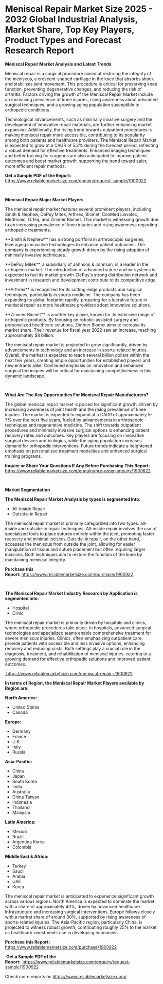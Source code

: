 <p><h1>Meniscal Repair Market Size 2025 - 2032 Global Industrial Analysis, Market Share, Top Key Players, Product Types and Forecast Research Report</h1></p><p><strong>Meniscal Repair Market Analysis and Latest Trends</strong></p>
<p><p>Meniscal repair is a surgical procedure aimed at restoring the integrity of the meniscus, a crescent-shaped cartilage in the knee that absorbs shock and stabilizes joint movement. This procedure is critical for preserving knee function, preventing degenerative changes, and reducing the risk of arthritis. Factors driving the growth of the Meniscal Repair Market include an increasing prevalence of knee injuries, rising awareness about advanced surgical techniques, and a growing aging population susceptible to orthopedic conditions.</p><p>Technological advancements, such as minimally invasive surgery and the development of innovative repair materials, are further enhancing market expansion. Additionally, the rising trend towards outpatient procedures is making meniscal repair more accessible, contributing to its popularity among both patients and healthcare providers. The Meniscal Repair Market is expected to grow at a CAGR of 5.3% during the forecast period, reflecting a robust demand for effective treatments. Enhanced imaging techniques and better training for surgeons are also anticipated to improve patient outcomes and boost market growth, supporting the trend toward safer, more efficient repair methods.</p></p>
<p><strong>Get a Sample PDF of the Report:&nbsp;</strong> <a href="https://www.reliablemarketsize.com/enquiry/request-sample/1900922?utm_campaign=2003&utm_medium=2&utm_source=Github&utm_content=ia&utm_term=03032025&utm_id=meniscal-repair">https://www.reliablemarketsize.com/enquiry/request-sample/1900922</a></p>
<p>&nbsp;</p>
<p><strong>Meniscal Repair Major Market Players</strong></p>
<p><p>The meniscal repair market features several prominent players, including Smith & Nephew, DePuy Mitek, Arthrex, Biomet, ConMed Linvatec, Medtronic, Orteq, and Zimmer Biomet. This market is witnessing growth due to an increasing prevalence of knee injuries and rising awareness regarding orthopedic treatments.</p><p>**Smith & Nephew** has a strong portfolio in arthroscopic surgeries, leveraging innovative technologies to enhance patient outcomes. The company is experiencing steady growth driven by the rising adoption of minimally invasive techniques.</p><p>**DePuy Mitek**, a subsidiary of Johnson & Johnson, is a leader in the orthopedic market. The introduction of advanced suture anchor systems is expected to fuel its market growth. DePuy's strong distribution network and investment in research and development contribute to its competitive edge.</p><p>**Arthrex** is recognized for its cutting-edge products and surgical techniques, particularly in sports medicine. The company has been expanding its global footprint rapidly, preparing for a lucrative future in meniscal repair as more healthcare providers adopt innovative solutions.</p><p>**Zimmer Biomet** is another key player, known for its extensive range of orthopedic products. By focusing on robotic-assisted surgery and personalized healthcare solutions, Zimmer Biomet aims to increase its market share. Their revenue for fiscal year 2022 saw an increase, reaching approximately $8 billion.</p><p>The meniscal repair market is projected to grow significantly, driven by advancements in technology and an increase in sports-related injuries. Overall, the market is expected to reach several billion dollars within the next few years, creating ample opportunities for established players and new entrants alike. Continued emphasis on innovation and enhanced surgical techniques will be critical for maintaining competitiveness in this dynamic landscape.</p></p>
<p>&nbsp;</p>
<p><strong>What Are The Key Opportunities For Meniscal Repair Manufacturers?</strong></p>
<p><p>The global meniscal repair market is poised for significant growth, driven by increasing awareness of joint health and the rising prevalence of knee injuries. The market is expected to expand at a CAGR of approximately 5-7% over the next five years, fueled by advancements in arthroscopic techniques and regenerative medicine. The shift towards outpatient procedures and minimally invasive surgical options is enhancing patient recovery rates and outcomes. Key players are focusing on innovative surgical devices and biologics, while the aging population increases demand for orthopedic interventions. Future trends indicate a heightened emphasis on personalized treatment modalities and enhanced surgical training programs.</p></p>
<p><strong>Inquire or Share Your Questions If Any Before Purchasing This Report:</strong> <a href="https://www.reliablemarketsize.com/enquiry/pre-order-enquiry/1900922?utm_campaign=2003&utm_medium=2&utm_source=Github&utm_content=ia&utm_term=03032025&utm_id=meniscal-repair">https://www.reliablemarketsize.com/enquiry/pre-order-enquiry/1900922</a></p>
<p>&nbsp;</p>
<p><strong>Market Segmentation</strong></p>
<p><strong>The Meniscal Repair Market Analysis by types is segmented into:</strong></p>
<p><ul><li>All-inside Repair</li><li>Outside-in Repair</li></ul></p>
<p><p>The meniscal repair market is primarily categorized into two types: all-inside and outside-in repair techniques. All-inside repair involves the use of specialized tools to place sutures entirely within the joint, promoting faster recovery and minimal incision. Outside-in repair, on the other hand, accesses the meniscus from outside the joint, allowing for easier manipulation of tissue and suture placement but often requiring larger incisions. Both techniques aim to restore the function of the knee by maintaining meniscal integrity.</p></p>
<p><strong>Purchase this Report:&nbsp;</strong><a href="https://www.reliablemarketsize.com/purchase/1900922?utm_campaign=2003&utm_medium=2&utm_source=Github&utm_content=ia&utm_term=03032025&utm_id=meniscal-repair">https://www.reliablemarketsize.com/purchase/1900922</a></p>
<p>&nbsp;</p>
<p><strong>The Meniscal Repair Market Industry Research by Application is segmented into:</strong></p>
<p><ul><li>Hospital</li><li>Clinic</li></ul></p>
<p><p>The meniscal repair market is primarily driven by hospitals and clinics, where orthopedic procedures take place. In hospitals, advanced surgical technologies and specialized teams enable comprehensive treatment for severe meniscus injuries. Clinics, often emphasizing outpatient care, provide patients with accessible and less invasive options, enhancing recovery and reducing costs. Both settings play a crucial role in the diagnosis, treatment, and rehabilitation of meniscal injuries, catering to a growing demand for effective orthopedic solutions and improved patient outcomes.</p></p>
<p><a href="https://www.reliablemarketsize.com/meniscal-repair-r1900922?utm_campaign=2003&utm_medium=2&utm_source=Github&utm_content=ia&utm_term=03032025&utm_id=meniscal-repair">&nbsp;https://www.reliablemarketsize.com/meniscal-repair-r1900922</a></p>
<p><strong>In terms of Region, the Meniscal Repair Market Players available by Region are:</strong></p>
<p>
    <p> <strong> North America: </strong>
        <ul>
            <li>United States</li>
            <li>Canada</li>
        </ul>
        </p> 
    <p> <strong> Europe: </strong>
        <ul>
            <li>Germany</li>
            <li>France</li>
            <li>U.K.</li>
            <li>Italy</li>
            <li>Russia</li>
        </ul>
        </p> 
    <p> <strong> Asia-Pacific: </strong>
        <ul>
            <li>China</li>
            <li>Japan</li>
            <li>South Korea</li>
            <li>India</li>
            <li>Australia</li>
            <li>China Taiwan</li>
            <li>Indonesia</li>
            <li>Thailand</li>
            <li>Malaysia</li>
        </ul>
        </p> 
    <p> <strong> Latin America: </strong>
        <ul>
            <li>Mexico</li>
            <li>Brazil</li>
            <li>Argentina Korea</li>
            <li>Colombia</li>
        </ul>
        </p> 
    <p> <strong> Middle East & Africa: </strong>
        <ul>
            <li>Turkey</li>
            <li>Saudi</li>
            <li>Arabia</li>
            <li>UAE</li>
            <li>Korea</li>
        </ul>
    </p>
    </p>
<p><p>The meniscal repair market is anticipated to experience significant growth across various regions. North America is expected to dominate the market with a share of approximately 40%, driven by advanced healthcare infrastructure and increasing surgical interventions. Europe follows closely with a market share of around 30%, supported by rising awareness of sports-related injuries. The Asia-Pacific region, particularly China, is projected to witness robust growth, contributing roughly 25% to the market as healthcare investments rise in developing economies.</p></p>
<p><strong>Purchase this Report: </strong><a href="https://www.reliablemarketsize.com/purchase/1900922?utm_campaign=2003&utm_medium=2&utm_source=Github&utm_content=ia&utm_term=03032025&utm_id=meniscal-repair">https://www.reliablemarketsize.com/purchase/1900922</a></p>
<p>&nbsp;<strong>Get a Sample PDF of the Report:&nbsp;&nbsp;</strong><a href="https://www.reliablemarketsize.com/enquiry/request-sample/1900922?utm_campaign=2003&utm_medium=2&utm_source=Github&utm_content=ia&utm_term=03032025&utm_id=meniscal-repair">https://www.reliablemarketsize.com/enquiry/request-sample/1900922</a></p>
<p><strong></strong></p>
<p>Check more reports on <a href="https://www.reliablemarketsize.com/?utm_campaign=2003&utm_medium=2&utm_source=Github&utm_content=ia&utm_term=03032025&utm_id=meniscal-repair">https://www.reliablemarketsize.com/</a></p>